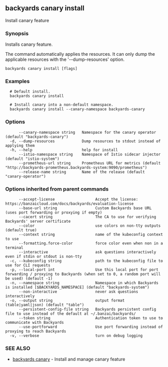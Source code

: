 ## backyards canary install

Install canary feature

### Synopsis

Installs canary feature.

The command automatically applies the resources.
It can only dump the applicable resources with the '--dump-resources' option.


```
backyards canary install [flags]
```

### Examples

```
  # Default install.
  backyards canary install

  # Install canary into a non-default namespace.
  backyards canary install --canary-namespace backyards-canary
```

### Options

```
      --canary-namespace string   Namespace for the canary operator (default "backyards-canary")
  -d, --dump-resources            Dump resources to stdout instead of applying them
  -h, --help                      help for install
      --istio-namespace string    Namespace of Istio sidecar injector (default "istio-system")
      --prometheus-url string     Prometheus URL for metrics (default "http://backyards-prometheus.backyards-system:9090/prometheus")
      --release-name string       Name of the release (default "canary-operator")
```

### Options inherited from parent commands

```
      --accept-license                  Accept the license: https://banzaicloud.com/docs/backyards/evaluation-license
      --base-url string                 Custom Backyards base URL (uses port forwarding or proxying if empty)
      --cacert string                   The CA to use for verifying Backyards' server certificate
      --color                           use colors on non-tty outputs (default true)
      --context string                  name of the kubeconfig context to use
      --formatting.force-color          force color even when non in a terminal
      --interactive                     ask questions interactively even if stdin or stdout is non-tty
  -c, --kubeconfig string               path to the kubeconfig file to use for CLI requests
  -p, --local-port int                  Use this local port for port forwarding / proxying to Backyards (when set to 0, a random port will be used) (default -1)
  -n, --namespace string                Namespace in which Backyards is installed [$BACKYARDS_NAMESPACE] (default "backyards-system")
      --non-interactive                 never ask questions interactively
  -o, --output string                   output format (table|yaml|json) (default "table")
      --persistent-config-file string   Backyards persistent config file to use instead of the default at ~/.banzai/backyards/
      --token string                    Authentication token to use to communicate with Backyards
      --use-portforward                 Use port forwarding instead of proxying to reach Backyards
  -v, --verbose                         turn on debug logging
```

### SEE ALSO

* [backyards canary](backyards_canary.md)	 - Install and manage canary feature

